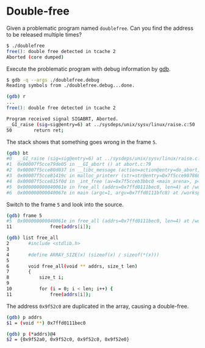 # Double-free

Given a problematic program named `doublefree`. Can you find the address to be released multiple times?

```bash
$ ./doublefree
free(): double free detected in tcache 2
Aborted (core dumped)
```

Execute the problematic program with debug information by [gdb](https://man7.org/linux/man-pages/man1/gdb.1.html).

```bash
$ gdb -q --args ./doublefree.debug 
Reading symbols from ./doublefree.debug...done.

(gdb) r
...
free(): double free detected in tcache 2

Program received signal SIGABRT, Aborted.
__GI_raise (sig=sig@entry=6) at ../sysdeps/unix/sysv/linux/raise.c:50
50        return ret;
```

The stack shows that something goes wrong in the frame `5`.

```bash
(gdb) bt
#0  __GI_raise (sig=sig@entry=6) at ../sysdeps/unix/sysv/linux/raise.c:50
#1  0x00007f5cce79de05 in __GI_abort () at abort.c:79
#2  0x00007f5cce80d037 in __libc_message (action=action@entry=do_abort, fmt=fmt@entry=0x7f5cce905c72 "%s\n") at ../sysdeps/posix/libc_fatal.c:181
#3  0x00007f5cce81419c in malloc_printerr (str=str@entry=0x7f5cce907868 "free(): double free detected in tcache 2") at malloc.c:5375
#4  0x00007f5cce815f0d in _int_free (av=0x7f5cceb3bbc0 <main_arena>, p=0x9f52b0, have_lock=<optimized out>) at malloc.c:4214
#5  0x000000000040061e in free_all (addrs=0x7ffd0111bec0, len=4) at /workspace/code/doublefree.c:11
#6  0x000000000040067e in main (argc=1, argv=0x7ffd0111bfc8) at /workspace/code/doublefree.c:23
```

Switch to the frame `5` and look into the source.

```bash
(gdb) frame 5
#5  0x000000000040061e in free_all (addrs=0x7ffd0111bec0, len=4) at /workspace/code/doublefree.c:11
11              free(addrs[i]);

(gdb) list free_all
2       #include <stdlib.h>
3
4       #define ARRAY_SIZE(x) (sizeof(x) / sizeof(*(x)))
5
6       void free_all(void ** addrs, size_t len)
7       {
8           size_t i;
9
10          for (i = 0; i < len; i++) {
11              free(addrs[i]);
```

The address `0x9f52c0` are duplicated in the array, causing a double-free.

```bash
(gdb) p addrs
$1 = (void **) 0x7ffd0111bec0

(gdb) p (*addrs)@4
$2 = {0x9f52a0, 0x9f52c0, 0x9f52c0, 0x9f52e0}
```
